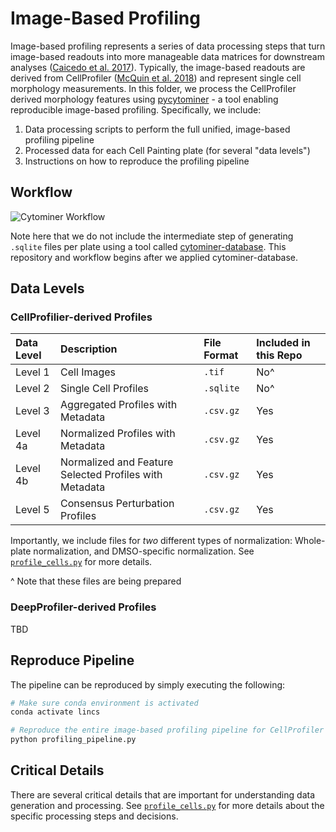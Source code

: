 # Image-Based Profiling

Image-based profiling represents a series of data processing steps that turn image-based readouts into more manageable data matrices for downstream analyses ([Caicedo et al. 2017](https://doi.org/10.1038/nmeth.4397)).
Typically, the image-based readouts are derived from CellProfiler ([McQuin et al. 2018](https://doi.org/10.1371/journal.pbio.2005970)) and represent single cell morphology measurements.
In this folder, we process the CellProfiler derived morphology features using [pycytominer](https://github.com/cytomining/pycytominer) - a tool enabling reproducible image-based profiling.
Specifically, we include:

1. Data processing scripts to perform the full unified, image-based profiling pipeline
2. Processed data for each Cell Painting plate (for several "data levels")
3. Instructions on how to reproduce the profiling pipeline

## Workflow

![Cytominer Workflow](media/cytominer_workflow.png)

Note here that we do not include the intermediate step of generating `.sqlite` files per plate using a tool called [cytominer-database](https://github.com/cytomining/cytominer-database).
This repository and workflow begins after we applied cytominer-database.

## Data Levels

### CellProfilier-derived Profiles

| Data Level | Description | File Format | Included in this Repo |
| :--------- | :---------- | :---------- | :-------------------- |
| Level 1 | Cell Images | `.tif` | No^ |
| Level 2 | Single Cell Profiles | `.sqlite` | No^ |
| Level 3 | Aggregated Profiles with Metadata | `.csv.gz` | Yes |
| Level 4a | Normalized Profiles with Metadata | `.csv.gz` | Yes |
| Level 4b | Normalized and Feature Selected Profiles with Metadata | `.csv.gz` | Yes |
| Level 5 | Consensus Perturbation Profiles | `.csv.gz` | Yes |

Importantly, we include files for _two_ different types of normalization: Whole-plate normalization, and DMSO-specific normalization.
See [`profile_cells.py`](profile_cells.py) for more details.

^ Note that these files are being prepared

### DeepProfiler-derived Profiles

TBD

## Reproduce Pipeline

The pipeline can be reproduced by simply executing the following:

```bash
# Make sure conda environment is activated
conda activate lincs

# Reproduce the entire image-based profiling pipeline for CellProfiler derived features
python profiling_pipeline.py
```

## Critical Details

There are several critical details that are important for understanding data generation and processing.
See [`profile_cells.py`](profile_cells.py) for more details about the specific processing steps and decisions.
